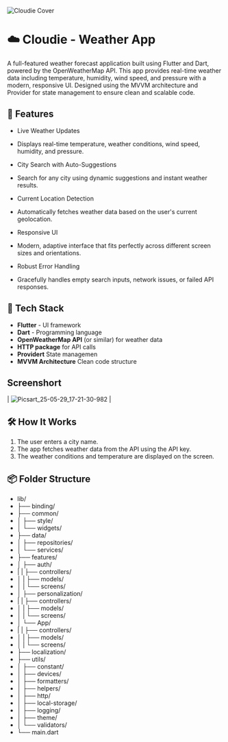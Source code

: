 
![Cloudie Cover](https://github.com/user-attachments/assets/9d74ddb3-fc4c-453a-b8c5-796a4774bacd)

# ☁️ Cloudie - Weather App

A full-featured weather forecast application built using Flutter and Dart, powered by the OpenWeatherMap API. This app provides real-time weather data including temperature, humidity, wind speed, and pressure with a modern, responsive UI. Designed using the MVVM architecture and Provider for state management to ensure clean and scalable code.

## 🔧 Features

- Live Weather Updates
- Displays real-time temperature, weather conditions, wind speed, humidity, and pressure.

- City Search with Auto-Suggestions
- Search for any city using dynamic suggestions and instant weather results.

- Current Location Detection
- Automatically fetches weather data based on the user's current geolocation.

- Responsive UI
- Modern, adaptive interface that fits perfectly across different screen sizes and orientations.

- Robust Error Handling
- Gracefully handles empty search inputs, network issues, or failed API responses.

## 🚀 Tech Stack

- **Flutter** - UI framework
- **Dart** - Programming language
- **OpenWeatherMap API** (or similar) for weather data
- **HTTP package** for API calls
- **Providert**  State managemen
- **MVVM Architecture** Clean code structure

##  Screenshort

|  ![Picsart_25-05-29_17-21-30-982](https://github.com/user-attachments/assets/4aee7881-8b02-44f8-ab93-c82b567d98bf) |

## 🛠️ How It Works

1. The user enters a city name.
2. The app fetches weather data from the API using the API key.
3. The weather conditions and temperature are displayed on the screen.


## 📦 Folder Structure

- lib/
- ├── binding/
- ├── common/
- │ ├── style/
- │ └── widgets/
- ├── data/
- │ ├── repositories/
- │ └── services/
- ├── features/
- │ ├── auth/
- | |   ├── controllers/
- │ |   ├── models/
- │ |   └── screens/
- │ ├── personalization/
- | |   ├── controllers/
- │ |   ├── models/
- │ |   └── screens/
- │ └── App/
- | |   ├── controllers/
- │ |   ├── models/
- │ |   └── screens/
- ├── localization/
- ├── utils/
- │ ├── constant/
- │ ├── devices/
- │ ├── formatters/
- │ ├── helpers/
- │ ├── http/
- │ ├── local-storage/
- │ ├── logging/
- │ ├── theme/
- │ └── validators/
- └── main.dart
